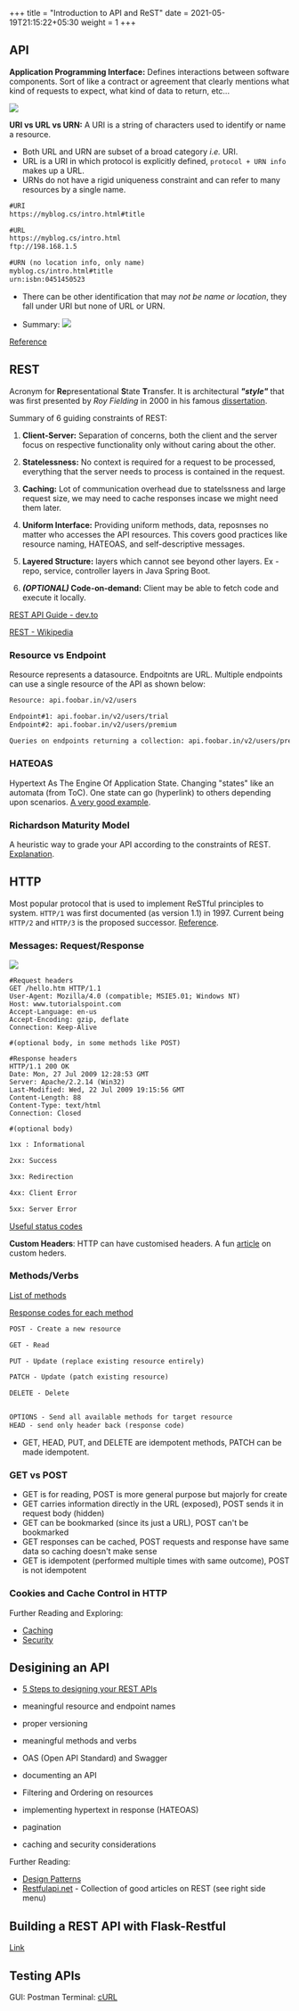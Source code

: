 +++
title = "Introduction to API and ReST"
date = 2021-05-19T21:15:22+05:30
weight = 1
+++

## API

**Application Programming Interface:** Defines interactions between software components. Sort of like a contract or agreement that clearly mentions what kind of requests to expect, what kind of data to return, etc...

![](https://i.imgur.com/5Up9bKc.png)

**URI vs URL vs URN:** A URI is a string of characters used to identify or name a resource. 
- Both URL and URN are subset of a broad category _i.e._ URI. 
- URL is a URI in which protocol is explicitly defined, `protocol + URN info` makes up a URL.
- URNs do not have a rigid uniqueness constraint and can refer to many resources by a single name.

```txt
#URI
https://myblog.cs/intro.html#title

#URL
https://myblog.cs/intro.html
ftp://198.168.1.5

#URN (no location info, only name)
myblog.cs/intro.html#title
urn:isbn:0451450523
```

- There can be other identification that may _not be name or location_, they fall under URI but none of URL or URN.

- Summary:
![](https://i.imgur.com/2FzDFVE.png)

[Reference](https://stackoverflow.com/questions/176264/what-is-the-difference-between-a-uri-a-url-and-a-urn)

## REST
Acronym for **Re**presentational **S**tate **T**ransfer. It is architectural **_"style"_** that was first presented by _Roy Fielding_ in 2000 in his famous [dissertation](https://www.ics.uci.edu/~fielding/pubs/dissertation/rest_arch_style.htm).


Summary of 6 guiding constraints of REST:
1) **Client-Server:** Separation of concerns, both the client and  the server focus on respective functionality only without caring about the other.

2) **Statelessness:** No context is required for a request to be processed, everything that the server needs to process is contained in the request.

3) **Caching:** Lot of communication overhead due to statelssness and large request size, we may need to cache responses incase we might need them later.

4) **Uniform Interface:** Providing uniform methods, data, reposnses no matter who accesses the API resources. This covers good practices like resource naming, HATEOAS, and self-descriptive messages.

5) **Layered Structure:** layers which cannot see beyond other layers. Ex - repo, service, controller layers in Java Spring Boot.

6) **_(OPTIONAL)_ Code-on-demand:** Client may be able to fetch code and execute it locally. 

[REST API Guide - dev.to](https://dev.to/drminnaar/rest-api-guide-14n2)

[REST - Wikipedia](https://en.wikipedia.org/wiki/Representational_state_transfer)

### Resource vs Endpoint
Resource represents a datasource. Endpoitnts are URL. Multiple endpoints can use a single resource of the API as shown below:
```txt
Resource: api.foobar.in/v2/users

Endpoint#1: api.foobar.in/v2/users/trial
Endpoint#2: api.foobar.in/v2/users/premium

Queries on endpoints returning a collection: api.foobar.in/v2/users/premium?sort=name_asc
```

### HATEOAS
Hypertext As The Engine Of Application State. Changing "states" like an automata (from ToC). One state can go (hyperlink) to others depending upon scenarios.
[A very good example](https://restcookbook.com/Basics/hateoas/).

### Richardson Maturity Model
A heuristic way to grade your API according to the constraints of REST.
[Explanation](https://restfulapi.net/richardson-maturity-model/).

## HTTP
Most popular protocol that is used to implement ReSTful principles to system. `HTTP/1` was first documented (as version 1.1) in 1997. Current being `HTTP/2` and `HTTP/3`  is the proposed successor. [Reference](https://developer.mozilla.org/en-US/docs/Web/HTTP).

### Messages: Request/Response
![](https://learning.oreilly.com/library/view/http-the-definitive/1565925092/httpatomoreillycomsourceoreillyimages96838.png)

```http
#Request headers
GET /hello.htm HTTP/1.1
User-Agent: Mozilla/4.0 (compatible; MSIE5.01; Windows NT)
Host: www.tutorialspoint.com
Accept-Language: en-us
Accept-Encoding: gzip, deflate
Connection: Keep-Alive

#(optional body, in some methods like POST)
```

```http
#Response headers
HTTP/1.1 200 OK
Date: Mon, 27 Jul 2009 12:28:53 GMT
Server: Apache/2.2.14 (Win32)
Last-Modified: Wed, 22 Jul 2009 19:15:56 GMT
Content-Length: 88
Content-Type: text/html
Connection: Closed

#(optional body)
```

```txt
1xx : Informational

2xx: Success

3xx: Redirection

4xx: Client Error

5xx: Server Error
```
[Useful status codes](https://www.restapitutorial.com/httpstatuscodes.html)

**Custom Headers**: HTTP can have customised headers. A fun [article](https://carluc.ci/http-headers-you-dont-expect/) on custom heders.

### Methods/Verbs
[List of methods](https://www.tutorialspoint.com/http/http_methods.htm)

[Response codes for each method](https://restfulapi.net/http-methods/)

```txt
POST - Create a new resource

GET - Read

PUT - Update (replace existing resource entirely)

PATCH - Update (patch existing resource)

DELETE - Delete


OPTIONS - Send all available methods for target resource
HEAD - send only header back (response code)
```

- GET, HEAD, PUT, and DELETE are idempotent methods, PATCH can be made idempotent.


### GET vs POST
- GET is for reading, POST is more general purpose but majorly for create
- GET carries information directly in the URL (exposed), POST sends it in request body (hidden)
- GET can be bookmarked (since its just a URL), POST can't be bookmarked
- GET responses can be cached, POST requests and response have same data so caching doesn't make sense
- GET is idempotent (performed multiple times with same outcome), POST is not idempotent

### Cookies and Cache Control in HTTP
Further Reading and Exploring:
- [Caching](/rest/caching/)
- [Security](https://dev.to/ender_minyard/full-stack-developer-s-roadmap-2k12)

## Desigining an API
- [5 Steps to designing your REST APIs](https://www.wutsi.com/read/246/5-steps-for-designing-your-rest-apis)
- meaningful resource and endpoint names
- proper versioning
- meaningful methods and verbs

- OAS (Open API Standard) and Swagger
- documenting an API
- Filtering and Ordering on resources
- implementing hypertext in response (HATEOAS)
- pagination
- caching and security considerations

Further Reading:
- [Design Patterns](https://youtube.com/playlist?list=PLF206E906175C7E07)
- [Restfulapi.net](https://restfulapi.net/) - Collection of good articles on REST (see right side menu)

## Building a REST API with Flask-Restful
[Link](/flask/flask-restful)

## Testing APIs
GUI: Postman
Terminal: [cURL](/linux-and-tools/curl/)